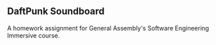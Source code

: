 ## DaftPunk Soundboard ##

A homework assignment for General Assembly's Software Engineering Immersive course.

